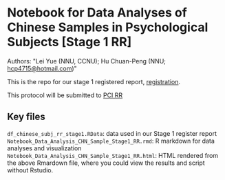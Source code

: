 # Notebook for  Data Analyses of Chinese Samples in Psychological Subjects [Stage 1 RR]

Authors: "Lei Yue (NNU, CCNU); Hu Chuan-Peng (NNU; hcp4715@hotmail.com)"

This is the repo for our stage 1 registered report, [registration](https://doi.org/10.17605/OSF.IO/MTR8D).

This protocol will be submitted to [PCI RR](https://rr.peercommunityin.org/)


## Key files
`df_chinese_subj_rr_stage1.RData`: data used in our Stage 1 register report
`Notebook_Data_Analysis_CHN_Sample_Stage1_RR.rmd`: R markdown for data analyses and visualization
`Notebook_Data_Analysis_CHN_Sample_Stage1_RR.html`: HTML rendered from the above Rmardown file, where you could view the results and script without Rstudio.